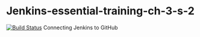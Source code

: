 # Jenkins-essential-training-ch-3-s-2
[![Build Status](http://ec2-23-20-216-28.compute-1.amazonaws.com/buildStatus/icon?job=connect-jenkins-to-github)](http://ec2-23-20-216-28.compute-1.amazonaws.com/job/connect-jenkins-to-github/)
Connecting Jenkins to GitHub
